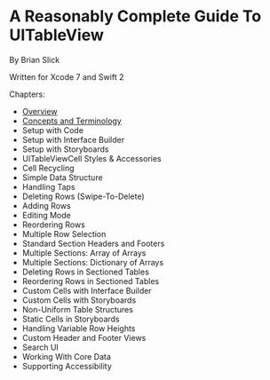 # A Reasonably Complete Guide To UITableView
By Brian Slick

Written for Xcode 7 and Swift 2

Chapters:

* [Overview](00.Overview/Overview.md)
* [Concepts and Terminology](01.Concepts/Concepts.md)
* Setup with Code
* Setup with Interface Builder
* Setup with Storyboards
* UITableViewCell Styles & Accessories
* Cell Recycling
* Simple Data Structure
* Handling Taps
* Deleting Rows (Swipe-To-Delete)
* Adding Rows
* Editing Mode
* Reordering Rows
* Multiple Row Selection
* Standard Section Headers and Footers
* Multiple Sections: Array of Arrays
* Multiple Sections: Dictionary of Arrays
* Deleting Rows in Sectioned Tables
* Reordering Rows in Sectioned Tables
* Custom Cells with Interface Builder
* Custom Cells with Storyboards
* Non-Uniform Table Structures
* Static Cells in Storyboards
* Handling Variable Row Heights
* Custom Header and Footer Views
* Search UI
* Working With Core Data
* Supporting Accessibility